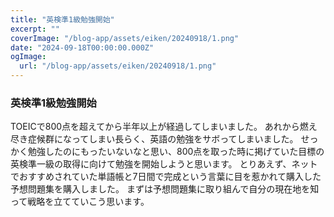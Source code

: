 ```yaml
---
title: "英検準1級勉強開始"
excerpt: ""
coverImage: "/blog-app/assets/eiken/20240918/1.png"
date: "2024-09-18T00:00:00.000Z"
ogImage:
  url: "/blog-app/assets/eiken/20240918/1.png"
---
```


### 英検準1級勉強開始
TOEICで800点を超えてから半年以上が経過してしまいました。 
あれから燃え尽き症候群になってしまい長らく、英語の勉強をサボってしまいました。 
せっかく勉強したのにもったいないなと思い、800点を取った時に掲げていた目標の英検準一級の取得に向けて勉強を開始しようと思います。 
とりあえず、ネットでおすすめされていた単語帳と7日間で完成という言葉に目を惹かれて購入した予想問題集を購入しました。 
まずは予想問題集に取り組んで自分の現在地を知って戦略を立てていこう思います。

